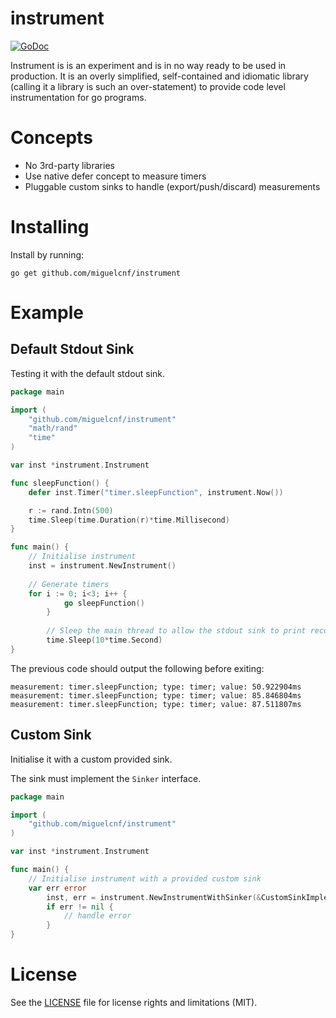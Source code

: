 # instrument

[![GoDoc](https://godoc.org/github.com/miguelcnf/instrument?status.svg)](https://godoc.org/github.com/miguelcnf/instrument)

Instrument is is an experiment and is in no way ready to be used in production. It is an overly simplified, self-contained and idiomatic library (calling it a library is such an over-statement) to provide code level instrumentation for go programs.

# Concepts

* No 3rd-party libraries
* Use native defer concept to measure timers
* Pluggable custom sinks to handle (export/push/discard) measurements

# Installing

Install by running:

```shell
go get github.com/miguelcnf/instrument
```

# Example

## Default Stdout Sink

Testing it with the default stdout sink.

```go
package main

import (
	"github.com/miguelcnf/instrument"
	"math/rand"
	"time"
)

var inst *instrument.Instrument

func sleepFunction() {
	defer inst.Timer("timer.sleepFunction", instrument.Now())

	r := rand.Intn(500)
	time.Sleep(time.Duration(r)*time.Millisecond)
}

func main() {
	// Initialise instrument
   	inst = instrument.NewInstrument()
   
   	// Generate timers
	for i := 0; i<3; i++ {
        	go sleepFunction()
    	}
    
    	// Sleep the main thread to allow the stdout sink to print recorded measurements
    	time.Sleep(10*time.Second)
}
```

The previous code should output the following before exiting:

```
measurement: timer.sleepFunction; type: timer; value: 50.922904ms
measurement: timer.sleepFunction; type: timer; value: 85.846804ms
measurement: timer.sleepFunction; type: timer; value: 87.511807ms
```

## Custom Sink

Initialise it with a custom provided sink.
 
The sink must implement the `Sinker` interface.

```go
package main

import (
	"github.com/miguelcnf/instrument"
)

var inst *instrument.Instrument

func main() {
	// Initialise instrument with a provided custom sink
	var err error
    	inst, err = instrument.NewInstrumentWithSinker(&CustomSinkImplementation{})
    	if err != nil {
        	// handle error
    	}
}
```

# License

See the [LICENSE](LICENSE.md) file for license rights and limitations (MIT).
